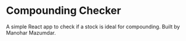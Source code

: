 # Compounding Checker
A simple React app to check if a stock is ideal for compounding.
Built by Manohar Mazumdar.